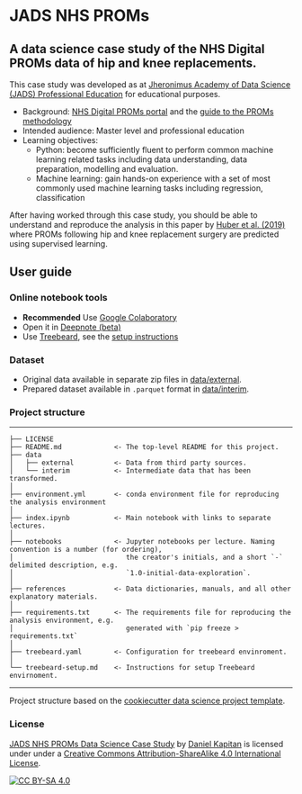 # JADS NHS PROMs

## A data science case study of the NHS Digital PROMs data of hip and knee replacements.

This case study was developed as at [Jheronimus Academy of Data Science (JADS) Professional Education](https://jads.nl/business.html) for educational purposes. 

* Background: [NHS Digital PROMs portal](https://digital.nhs.uk/data-and-information/data-tools-and-services/data-services/patient-reported-outcome-measures-proms#case-studies) and the [guide to the PROMs methodology](https://digital.nhs.uk/binaries/content/assets/legacy/pdf/g/t/proms_guide_v12.pdf)
* Intended audience: Master level and professional education
* Learning objectives:
  * Python: become sufficiently fluent to perform common machine learning related tasks including data understanding, data preparation, modelling and evaluation.
  * Machine learning: gain hands-on experience with a set of most commonly used machine learning tasks including regression, classification

After having worked through this case study, you should be able to understand and reproduce the analysis in this paper by [Huber et al. (2019)](https://github.com/dkapitan/jads-nhs-proms/blob/master/references/huber2019predicting.pdf) where PROMs following hip and knee replacement surgery are predicted using supervised learning.


## User guide

### Online notebook tools

* **Recommended** Use [Google Colaboratory](https://colab.research.google.com/github/dkapitan/jads-nhs-proms/blob/master/index.ipynb)
* Open it in [Deepnote (beta)](https://beta.deepnote.com/launch?template=data-science&url=https%3A//github.com/dkapitan/jads-nhs-proms/blob/master/index.ipynb)
* Use [Treebeard](https://treebeard.io/), see the [setup instructions](https://colab.research.google.com/github/dkapitan/jads-nhs-proms/blob/master/treebeard-setup.md)

### Dataset

* Original data available in separate zip files in [data/external](https://github.com/dkapitan/jads-nhs-proms/tree/master/data/external).
* Prepared dataset available in `.parquet` format in [data/interim](https://github.com/dkapitan/jads-nhs-proms/tree/master/data/interim).

### Project structure

---

    ├── LICENSE
    ├── README.md             <- The top-level README for this project.
    ├── data
    │   ├── external          <- Data from third party sources.
    │   └── interim           <- Intermediate data that has been transformed.
    │
    ├── environment.yml       <- conda environment file for reproducing the analysis environment
    │
    ├── index.ipynb           <- Main notebook with links to separate lectures.
    │
    ├── notebooks             <- Jupyter notebooks per lecture. Naming convention is a number (for ordering),
    │                            the creator's initials, and a short `-` delimited description, e.g.
    │                            `1.0-initial-data-exploration`.
    │
    ├── references            <- Data dictionaries, manuals, and all other explanatory materials.
    │
    ├── requirements.txt      <- The requirements file for reproducing the analysis environment, e.g.
    │                            generated with `pip freeze > requirements.txt`
    │
    ├── treebeard.yaml        <- Configuration for treebeard envinroment.
    │
    └── treebeard-setup.md    <- Instructions for setup Treebeard envirnoment.

---
Project structure based on the [cookiecutter data science project template](https://drivendata.github.io/cookiecutter-data-science/).

### License

[JADS NHS PROMs Data Science Case Study](https://www.github.com/dkapitan/jads-nhs-proms) by [Daniel Kapitan](https://www.linkedin.com/in/dkapitan) is licensed under under a
[Creative Commons Attribution-ShareAlike 4.0 International License](http://creativecommons.org/licenses/by-sa/4.0/).

[![CC BY-SA 4.0](https://img.shields.io/badge/License-CC%20BY%204.0-lightgrey.svg)]([http://creativecommons.org/licenses/by-sa/4.0/) 
